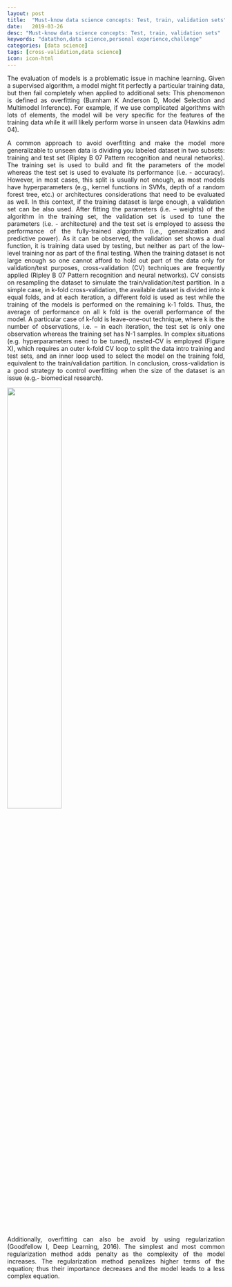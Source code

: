 ```yaml
---
layout: post
title:  "Must-know data science concepts: Test, train, validation sets"
date:   2019-03-26
desc: "Must-know data science concepts: Test, train, validation sets"
keywords: "datathon,data science,personal experience,challenge"
categories: [data science]
tags: [cross-validation,data science]
icon: icon-html
---
```

<p style="text-align: justify;">
The evaluation of models is a problematic issue in machine learning. Given a supervised algorithm, a model might fit perfectly a particular training data, but then fail completely when applied to additional sets: This phenomenon is defined as overfitting (Burnham K Anderson D, Model Selection and Multimodel Inference). For example, if we use complicated algorithms with lots of elements, the model will be very specific for the features of the training data while it will likely perform worse in unseen data (Hawkins adm 04).
</p>
<p style="text-align: justify;">
A common approach to avoid overfitting and make the model more generalizable to unseen data is dividing you labeled dataset in two subsets: training and test set (Ripley B 07 Pattern recognition and neural networks). The training set is used to build and fit the parameters of the model whereas the test set is used to evaluate its performance (i.e. - accuracy). However, in most cases, this split is usually not enough, as most models have hyperparameters (e.g., kernel functions in SVMs, depth of a random forest tree, etc.) or architectures considerations that need to be evaluated as well. In this context, if the training dataset is large enough, a validation set can be also used. After fitting the parameters (i.e. – weights) of the algorithm in the training set, the validation set is used to tune the parameters (i.e. - architecture) and the test set is employed to assess the performance of the fully-trained algorithm (i.e., generalization and predictive power). As it can be observed, the validation set shows a dual function, it is training data used by testing, but neither as part of the low-level training nor as part of the final testing.
When the training dataset is not large enough so one cannot afford to hold out part of the data only for validation/test purposes, cross-validation (CV) techniques are frequently applied (Ripley B 07 Pattern recognition and neural networks). CV consists on resampling the dataset to simulate the train/validation/test partition. In a simple case, in k-fold cross-validation, the available dataset is divided into k equal folds, and at each iteration, a different fold is used as test while the training of the models is performed on the remaining k-1 folds. Thus, the average of performance on all k fold is the overall performance of the model. A particular case of k-fold is leave-one-out technique, where k is the number of observations, i.e. – in each iteration, the test set is only one observation whereas the training set has N-1 samples. In complex situations (e.g. hyperparameters need to be tuned), nested-CV is employed (Figure X), which requires an outer k-fold CV loop to split the data intro training and test sets, and an inner loop used to select the model on the training fold, equivalent to the train/validation partition. In conclusion, cross-validation is a good strategy to control overfitting when the size of the dataset is an issue (e.g.- biomedical research).
</p>
<p style="text-align: justify;">
<img src="/alexabos_website/static/assets/img/blog/train_test_validation/train_test_validation.png" width="50%" height="50%">
</p>
<p style="text-align: justify;">
Additionally, overfitting can also be avoid by using regularization (Goodfellow I, Deep Learning, 2016). The simplest and most common regularization method adds penalty as the complexity of the model increases. The regularization method penalizes higher terms of the equation; thus their importance decreases and the model leads to a less complex equation.
</p>
